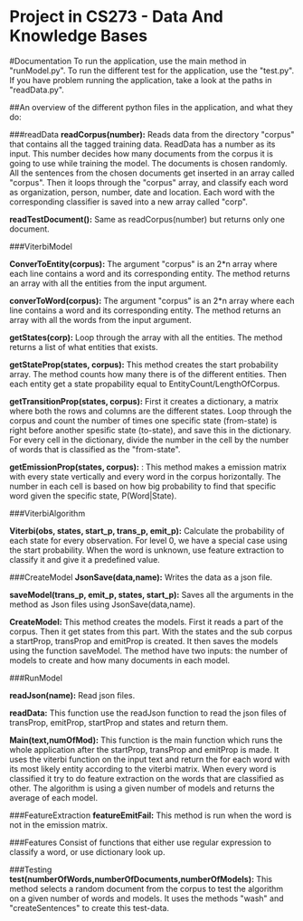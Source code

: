 Project in CS273 - Data And Knowledge Bases
=====================

#Documentation
To run the application, use the main method in "runModel.py". 
To run the different test for the application, use the "test.py". 
If you have problem running the application, take a look at the paths in "readData.py". 

##An overview of the different python files in the application, and what they do:

###readData
**readCorpus(number):** Reads data from the directory "corpus" that contains all the tagged training data. ReadData has a number as its input. This number decides how many documents from the corpus it is going to use while training the model. The documents is chosen randomly. All the sentences from the chosen documents get inserted in an array called "corpus". Then it loops through the "corpus" array, and classify each word as organization, person, number, date and location. Each word with the corresponding classifier is saved into a new array called "corp".

**readTestDocument():**
Same as readCorpus(number) but returns only one document.


###ViterbiModel

**ConverToEntity(corpus):** The argument "corpus" is an 2*n array where each line contains a word and its corresponding entity. The method returns an array with all the entities from the input argument.

**converToWord(corpus):** The argument "corpus" is an 2*n array where each line contains a word and its corresponding entity. The method returns an array with all the words from the input argument. 

**getStates(corp):** Loop through the array with all the entities. The method returns a list of what entities that exists.  

**getStateProp(states, corpus):** This method creates the start probability array. The method counts how many there is of the different entities. Then each entity get a state propability equal to EntityCount/LengthOfCorpus. 

**getTransitionProp(states, corpus):** First it creates a dictionary, a matrix where both the rows and columns are the different states. Loop through the corpus and count the number of times one specific state (from-state) is right before another spesific state (to-state), and save this in the dictionary. For every cell in the dictionary, divide the number in the cell by the number of words that is classified as the "from-state".

**getEmissionProp(states, corpus):** : This method makes a emission matrix with every state vertically and every word in the corpus horizontally. The number in each cell is based on how big probability to find that specific word given the specific state, P(Word|State). 


###ViterbiAlgorithm

**Viterbi(obs, states, start_p, trans_p, emit_p):** Calculate the probability of each state for every observation. For level 0, we have a special case using the start probability.
When the word is unknown, use feature extraction to classify it and give it a predefined value. 

###CreateModel
**JsonSave(data,name):** Writes the data as a json file.

**saveModel(trans_p, emit_p, states, start_p):** Saves all the arguments in the method as Json files using JsonSave(data,name).

**CreateModel:** This method creates the models. First it reads a part of the corpus. Then it get states from this part. With the states and the sub corpus a startProp, transProp and emitProp is created. It then saves the models using the function saveModel. The method have two inputs: the number of models to create and how many documents in each model.

###RunModel

**readJson(name):** Read json files.  

**readData:** This function use the readJson function to read the json files of transProp, emitProp, startProp and states and return them. 

**Main(text,numOfMod):** This function is the main function which runs the whole application after the startProp, transProp and emitProp is made. It uses the viterbi function on the input text and return the for each word with its most likely entity according to the viterbi matrix. When every word is classified it try to do feature extraction on the words that are classified as other. The algorithm is using a given number of models and returns the average of each model.

###FeatureExtraction
**featureEmitFail:** This method is run when the word is not in the emission matrix. 

###Features
Consist of functions that either use regular expression to classify a word, or use dictionary look up.  

###Testing
**test(numberOfWords,numberOfDocuments,numberOfModels):** This method selects a random document from the corpus to test the algorithm on a given number of words and models. It uses the methods "wash" and "createSentences" to create this test-data. 


